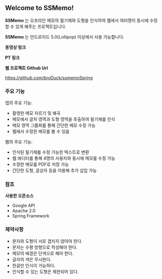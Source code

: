 ## Welcome to SSMemo! ##

**SSMemo** 는 오프라인 메모의  필기체와 도형을 인식하여 웹에서 여러명이 동시에 수정할 수 있게 해주는 프로젝트입니다.

**SSMemo** 는 안드로이드 5.0(Lollipop) 이상에서 사용 가능합니다.

**동영상 링크**

**PT 링크**

**웹 프로젝트 Github Url**

https://github.com/broDuck/ssmemoSpring


### 주요 기능 ###

앱의 주요 기능:

- 촬영한 메모 자르기 및 왜곡
- 메모에서 글자 영역과 도형 영역을 추출하여 필기체를 인식
- 메모 영역 그룹화를 통해 간단한 메모 수정 가능
- 웹에서 수정한 메모를 볼 수 있음

웹의 주요 기능:

- 인식된 필기체를 수정 가능한 텍스트로 변환
- 웹 에디터를 통해 4명의 사용자와 동시에 메모를 수정 가능
- 수정한 메모를 PDF로 저장 가능
- 간단한 도형, 글상자 등을 이용해 추가 삽입 가능


### 참조 ###
**사용한 오픈소스**

- Google API
- Apache 2.0
- Spring Framework

### 제약사항 ###

- 문자와 도형이 서로 겹치지 않아야 한다.
- 문자는 수평 방향으로 작성해야 한다.
- 메모의 배경은 단색으로 해야 한다.
- 글자의 색은 무시한다.
- 한글만 인식이 가능하다.
- 인식할 수 있는 도형은 제한되어 있다.